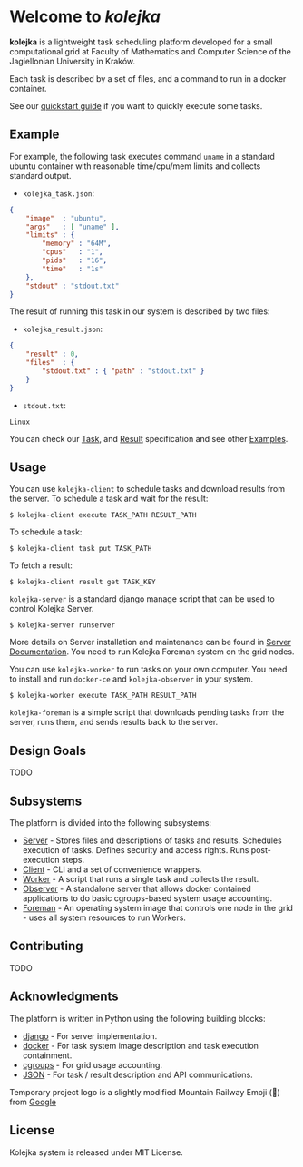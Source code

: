 Welcome to _kolejka_
====================

**kolejka** is a lightweight task scheduling platform developed for a small computational grid at Faculty of Mathematics and Computer Science of the Jagiellonian University in Kraków.

Each task is described by a set of files, and a command to run in a docker container.

See our [quickstart guide](https://github.com/kolejka/kolejka/wiki/Quickstart) if you want to quickly execute some tasks.

Example
-------
For example, the following task executes command `uname` in a standard ubuntu container with reasonable time/cpu/mem limits and collects standard output.

* `kolejka_task.json`:
```json
{
    "image"  : "ubuntu",
    "args"   : [ "uname" ],
    "limits" : {
        "memory" : "64M",
        "cpus"   : "1",
        "pids"   : "16",
        "time"   : "1s"
    },
    "stdout" : "stdout.txt"
}
```

The result of running this task in our system is described by two files:

* `kolejka_result.json`:
```json
{
    "result" : 0,
    "files"  : {
        "stdout.txt" : { "path" : "stdout.txt" }
    }
}
```

* `stdout.txt`:
```
Linux
```

You can check our [Task](https://github.com/kolejka/kolejka/wiki/Task), and [Result](https://github.com/kolejka/kolejka/wiki/Result) specification and see other [Examples](https://github.com/kolejka/kolejka/wiki/Examples).

Usage
-----

You can use `kolejka-client` to schedule tasks and download results from the server.
To schedule a task and wait for the result:
```
$ kolejka-client execute TASK_PATH RESULT_PATH
```
To schedule a task:
```
$ kolejka-client task put TASK_PATH
```
To fetch a result:
```
$ kolejka-client result get TASK_KEY
```

`kolejka-server` is a standard django manage script that can be used to control Kolejka Server. 
```
$ kolejka-server runserver
```
More details on Server installation and maintenance can be found in [Server Documentation](https://github.com/kolejka/kolejka/wiki/Server).
You need to run Kolejka Foreman system on the grid nodes.

You can use `kolejka-worker` to run tasks on your own computer. You need to install and run `docker-ce` and `kolejka-observer` in your system.
```
$ kolejka-worker execute TASK_PATH RESULT_PATH
```

`kolejka-foreman` is a simple script that downloads pending tasks from the server, runs them, and sends results back to the server.

Design Goals
------------

TODO

Subsystems
----------

The platform is divided into the following subsystems:

* [Server](https://github.com/kolejka/kolejka/wiki/Server) - Stores files and descriptions of tasks and results. Schedules execution of tasks. Defines security and access rights. Runs post-execution steps.
* [Client](https://github.com/kolejka/kolejka/wiki/Client) - CLI and a set of convenience wrappers.
* [Worker](https://github.com/kolejka/kolejka/wiki/Worker) - A script that runs a single task and collects the result.
* [Observer](https://github.com/kolejka/kolejka/wiki/Observer) - A standalone server that allows docker contained applications to do basic cgroups-based system usage accounting.
* [Foreman](https://github.com/kolejka/kolejka/wiki/Foreman) - An operating system image that controls one node in the grid - uses all system resources to run Workers.

Contributing
------------

TODO

Acknowledgments
---------------

The platform is written in Python using the following building blocks:

* [django](https://djangoproject.com) - For server implementation.
* [docker](https://docker.com) - For task system image description and task execution containment.
* [cgroups](https://www.kernel.org/doc/Documentation/cgroup-v1/cgroups.txt) - For grid usage accounting.
* [JSON](https::/json.org) - For task / result description and API communications.

Temporary project logo is a slightly modified Mountain Railway Emoji (🚞) from [Google](https://github.com/googlei18n/noto-emoji/blob/master/svg/emoji_u1f69e.svg)

License
-------

Kolejka system is released under MIT License.

